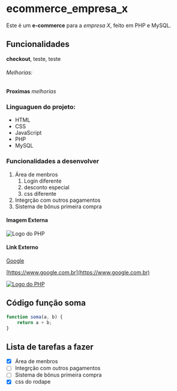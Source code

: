 # ecommerce_empresa_x
Este é um **e-commerce** para a *empresa X*, feito em PHP e MySQL.

## Funcionalidades

**checkout**, teste, teste

###### Melhorias:

__Proximas__ _melhorias_

### Linguaguen do projeto:

* HTML
* CSS
* JavaScript
* PHP
* MySQL

### Funcionalidades a desenvolver

1. Área de menbros
    1. Login diferente
    2. desconto especial
    3. css diferente
2. Integrção com outros pagamentos
3. Sistema de bônus primeira compra

#### Imagem Externa
![Logo do PHP](https://upload.wikimedia.org/wikipedia/commons/2/27/PHP-logo.svg)

#### Link Externo

[Google](https://www.google.com.br)

[https://www.google.com.br](https://www.google.com.br)

[![Logo do PHP](https://upload.wikimedia.org/wikipedia/commons/2/27/PHP-logo.svg)](https://www.google.com.br)

## Código função soma

```javascript
function soma(a, b) {
    return a + b;
}
```

## Lista de tarefas a fazer

- [x] Área de menbros
- [ ] Integrção com outros pagamentos
- [ ] Sistema de bônus primeira compra
- [x] css do rodape